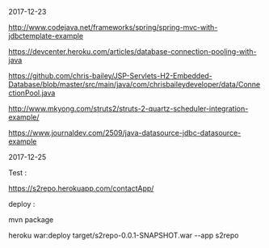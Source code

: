 2017-12-23

http://www.codejava.net/frameworks/spring/spring-mvc-with-jdbctemplate-example

https://devcenter.heroku.com/articles/database-connection-pooling-with-java

https://github.com/chris-bailey/JSP-Servlets-H2-Embedded-Database/blob/master/src/main/java/com/chrisbaileydeveloper/data/ConnectionPool.java

http://www.mkyong.com/struts2/struts-2-quartz-scheduler-integration-example/

https://www.journaldev.com/2509/java-datasource-jdbc-datasource-example

2017-12-25

Test :

https://s2repo.herokuapp.com/contactApp/

deploy :

mvn package

heroku war:deploy target/s2repo-0.0.1-SNAPSHOT.war --app s2repo